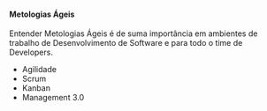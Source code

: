 #### Metologias Ágeis

Entender Metologias Ágeis é de suma importância em ambientes de trabalho de Desenvolvimento de Software e para todo o time de Developers.


- Agilidade
- Scrum
- Kanban
- Management 3.0
